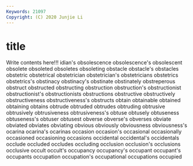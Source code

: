 ```yaml
---
Keywords: 21097
Copyright: (C) 2020 Junjie Li
---
```


# title

Write contents here!!!
idian's
obsolescence 
obsolescence's 
obsolescent 
obsolete 
obsoleted 
obsoletes 
obsoleting 
obstacle 
obstacle's 
obstacles
obstetric 
obstetrical 
obstetrician 
obstetrician's 
obstetricians 
obstetrics 
obstetrics's 
obstinacy 
obstinacy's 
obstinate
obstinately 
obstreperous 
obstruct 
obstructed 
obstructing 
obstruction 
obstruction's 
obstructionist 
obstructionist's 
obstructionists
obstructions 
obstructive 
obstructively 
obstructiveness 
obstructiveness's 
obstructs 
obtain 
obtainable 
obtained 
obtaining
obtains 
obtrude 
obtruded 
obtrudes 
obtruding 
obtrusive 
obtrusively 
obtrusiveness 
obtrusiveness's 
obtuse
obtusely 
obtuseness 
obtuseness's 
obtuser 
obtusest 
obverse 
obverse's 
obverses 
obviate 
obviated
obviates 
obviating 
obvious 
obviously 
obviousness 
obviousness's 
ocarina 
ocarina's 
ocarinas 
occasion
occasion's 
occasional 
occasionally 
occasioned 
occasioning 
occasions 
occidental 
occidental's 
occidentals 
occlude
occluded 
occludes 
occluding 
occlusion 
occlusion's 
occlusions 
occlusive 
occult 
occult's 
occupancy
occupancy's 
occupant 
occupant's 
occupants 
occupation 
occupation's 
occupational 
occupations 
occupied 
